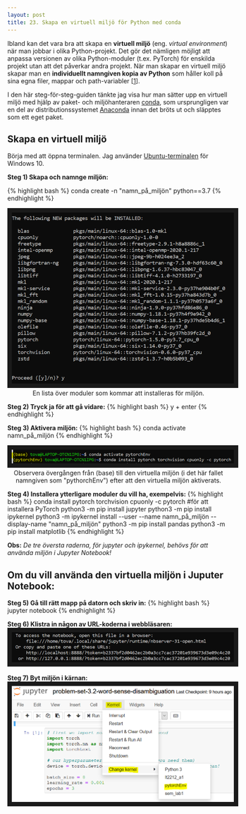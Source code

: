 ```yaml
---
layout: post
title: 23. Skapa en virtuell miljö för Python med conda
---
```


Ibland kan det vara bra att skapa en **virtuell miljö** (eng. *virtual environment*) när man jobbar i olika Python-projekt. Det gör det nämligen möjligt att anpassa versionen av olika Python-moduler (t.ex. PyTorch) för enskilda projekt utan att det påverkar andra projekt. När man skapar en virtuell miljö skapar man en **individuellt namngiven kopia av Python** som håller koll på sina egna filer, mappar och path-variabler [[1](https://uoa-eresearch.github.io/eresearch-cookbook/recipe/2014/11/20/conda/)]. 

I den här steg-för-steg-guiden tänkte jag visa hur man sätter upp en virtuell miljö med hjälp av paket- och miljöhanteraren [conda](https://docs.conda.io/projects/conda/en/latest/index.html), som ursprungligen var en del av distributionssystemet [Anaconda](https://en.wikipedia.org/wiki/Anaconda_(Python_distribution)) innan det bröts ut och släpptes som ett eget paket. 

 <h2>Skapa en virtuell miljö</h2>
 
 Börja med att öppna terminalen. Jag använder [Ubuntu-terminalen](https://ubuntu.com/tutorials/tutorial-ubuntu-on-windows#1-overview) för Windows 10. 

  **Steg 1) Skapa och namnge miljön:**
  
  {% highlight bash %}
  conda create -n "namn_på_miljön" python==3.7
  {% endhighlight %}
  
  <p align="center">
  <img src="/images/create_environment.PNG" alt="Lista över moduler som kommer att installeras för miljön" border="10" /> <br>
  En lista över moduler som kommar att installeras för miljön.
  </p>
  
  **Steg 2) Tryck ja för att gå vidare:**
  {% highlight bash %}
  y + enter
  {% endhighlight %}
  
  **Steg 3) Aktivera miljön:**
  {% highlight bash %}
  conda activate namn_på_miljön
  {% endhighlight %}
  
  <p align="center">
  <img src="/images/activate_environment.PNG" alt="Aktivering av den virtuella miljön" border="10" /> <br>
  Observera övergången från (base) till den virtuella miljön (i det här fallet namngiven som "pythorchEnv") efter att den virtuella miljön aktiverats.
  </p>
  
  **Steg 4) Installera ytterligare moduler du vill ha, exempelvis:**
  {% highlight bash %}
  conda install pytorch torchvision cpuonly -c pytorch #för att installera PyTorch
  python3 -m pip install jupyter
  python3 -m pip install ipykernel
  python3 -m ipykernel install --user --name namn_på_miljön --display-name "namn_på_miljön"
  python3 -m pip install pandas
  python3 -m pip install matplotlib
  {% endhighlight %}
  
  **Obs:** *De tre översta raderna, för jupyter och ipykernel, behövs för att använda miljön i Jupyter Notebook!* 
  
  <h2>Om du vill använda den virtuella miljön i Juputer Notebook:</h2>
  
  **Steg 5) Gå till rätt mapp på datorn och skriv in:**
  {% highlight bash %}
   jupyter notebook
  {% endhighlight %}

  **Steg 6) Klistra in någon av URL-koderna i webbläsaren:**
  <img src="/images/jupyter_notebook_url.PNG" alt="Länkar genererade för Jupyter Notebook-filer" border="10" /> <br>
  
  **Steg 7) Byt miljön i kärnan:**
  <img src="/images/change_kernel.PNG" alt="Byt miljö i kärnan" border="10" /> <br>
